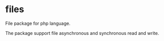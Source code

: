 # files
File package for php language.

The package support file asynchronous and synchronous read and write.